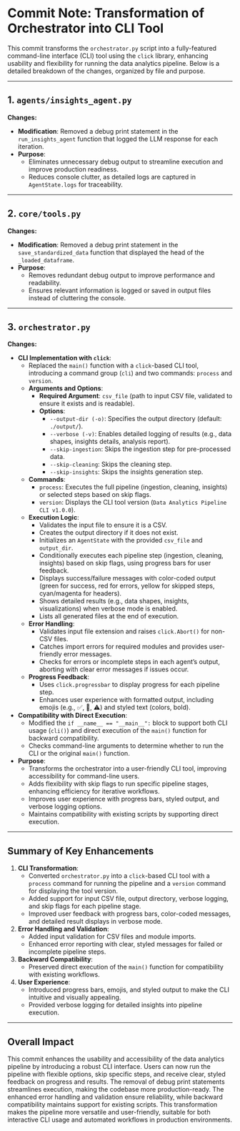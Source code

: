 # Commit Note: Transformation of Orchestrator into CLI Tool

This commit transforms the `orchestrator.py` script into a fully-featured command-line interface (CLI) tool using the `click` library, enhancing usability and flexibility for running the data analytics pipeline. Below is a detailed breakdown of the changes, organized by file and purpose.

---

## 1. `agents/insights_agent.py`

**Changes:**

- **Modification**: Removed a debug print statement in the `run_insights_agent` function that logged the LLM response for each iteration.
- **Purpose**:
  - Eliminates unnecessary debug output to streamline execution and improve production readiness.
  - Reduces console clutter, as detailed logs are captured in `AgentState.logs` for traceability.

---

## 2. `core/tools.py`

**Changes:**

- **Modification**: Removed a debug print statement in the `save_standardized_data` function that displayed the head of the `_loaded_dataframe`.
- **Purpose**:
  - Removes redundant debug output to improve performance and readability.
  - Ensures relevant information is logged or saved in output files instead of cluttering the console.

---

## 3. `orchestrator.py`

**Changes:**

- **CLI Implementation with `click`**:
  - Replaced the `main()` function with a `click`-based CLI tool, introducing a command group (`cli`) and two commands: `process` and `version`.
  - **Arguments and Options**:
    - **Required Argument**: `csv_file` (path to input CSV file, validated to ensure it exists and is readable).
    - **Options**:
      - `--output-dir (-o)`: Specifies the output directory (default: `./output/`).
      - `--verbose (-v)`: Enables detailed logging of results (e.g., data shapes, insights details, analysis report).
      - `--skip-ingestion`: Skips the ingestion step for pre-processed data.
      - `--skip-cleaning`: Skips the cleaning step.
      - `--skip-insights`: Skips the insights generation step.
  - **Commands**:
    - `process`: Executes the full pipeline (ingestion, cleaning, insights) or selected steps based on skip flags.
    - `version`: Displays the CLI tool version (`Data Analytics Pipeline CLI v1.0.0`).
  - **Execution Logic**:
    - Validates the input file to ensure it is a CSV.
    - Creates the output directory if it does not exist.
    - Initializes an `AgentState` with the provided `csv_file` and `output_dir`.
    - Conditionally executes each pipeline step (ingestion, cleaning, insights) based on skip flags, using progress bars for user feedback.
    - Displays success/failure messages with color-coded output (green for success, red for errors, yellow for skipped steps, cyan/magenta for headers).
    - Shows detailed results (e.g., data shapes, insights, visualizations) when verbose mode is enabled.
    - Lists all generated files at the end of execution.
  - **Error Handling**:
    - Validates input file extension and raises `click.Abort()` for non-CSV files.
    - Catches import errors for required modules and provides user-friendly error messages.
    - Checks for errors or incomplete steps in each agent’s output, aborting with clear error messages if issues occur.
  - **Progress Feedback**:
    - Uses `click.progressbar` to display progress for each pipeline step.
    - Enhances user experience with formatted output, including emojis (e.g., ✅, 🚫, ⚠️) and styled text (colors, bold).
- **Compatibility with Direct Execution**:
  - Modified the `if __name__ == "__main__":` block to support both CLI usage (`cli()`) and direct execution of the `main()` function for backward compatibility.
  - Checks command-line arguments to determine whether to run the CLI or the original `main()` function.
- **Purpose**:
  - Transforms the orchestrator into a user-friendly CLI tool, improving accessibility for command-line users.
  - Adds flexibility with skip flags to run specific pipeline stages, enhancing efficiency for iterative workflows.
  - Improves user experience with progress bars, styled output, and verbose logging options.
  - Maintains compatibility with existing scripts by supporting direct execution.

---

## Summary of Key Enhancements

1. **CLI Transformation**:
   - Converted `orchestrator.py` into a `click`-based CLI tool with a `process` command for running the pipeline and a `version` command for displaying the tool version.
   - Added support for input CSV file, output directory, verbose logging, and skip flags for each pipeline stage.
   - Improved user feedback with progress bars, color-coded messages, and detailed result displays in verbose mode.
2. **Error Handling and Validation**:
   - Added input validation for CSV files and module imports.
   - Enhanced error reporting with clear, styled messages for failed or incomplete pipeline steps.
3. **Backward Compatibility**:
   - Preserved direct execution of the `main()` function for compatibility with existing workflows.
4. **User Experience**:
   - Introduced progress bars, emojis, and styled output to make the CLI intuitive and visually appealing.
   - Provided verbose logging for detailed insights into pipeline execution.

---

## Overall Impact

This commit enhances the usability and accessibility of the data analytics pipeline by introducing a robust CLI interface. Users can now run the pipeline with flexible options, skip specific steps, and receive clear, styled feedback on progress and results. The removal of debug print statements streamlines execution, making the codebase more production-ready. The enhanced error handling and validation ensure reliability, while backward compatibility maintains support for existing scripts. This transformation makes the pipeline more versatile and user-friendly, suitable for both interactive CLI usage and automated workflows in production environments.
